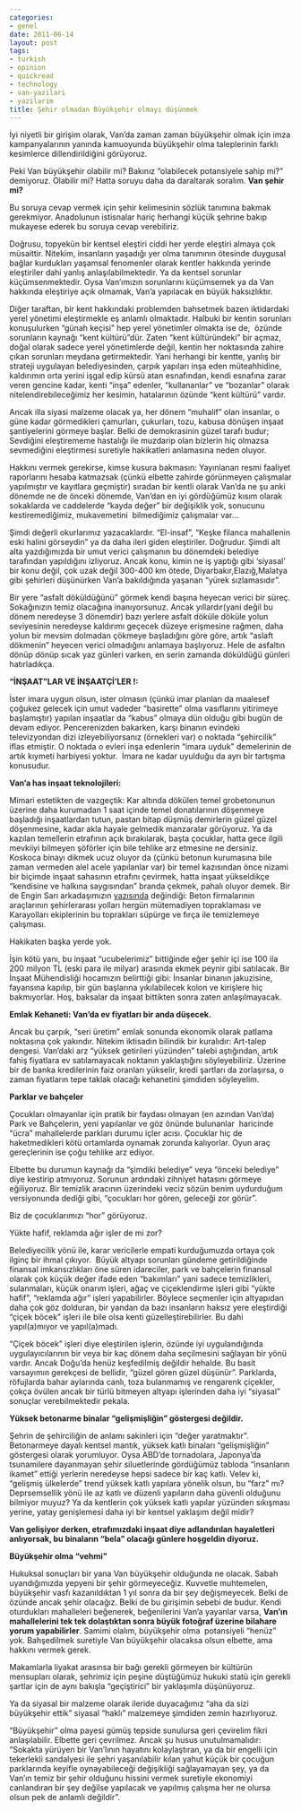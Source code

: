 ```yaml
---
categories:
- genel
date: 2011-06-14
layout: post
tags:
- turkish
- opinion
- quickread
- technology
- van-yazilari
- yazilarim
title: Şehir olmadan Büyükşehir olmayı düşünmek
---
```


İyi niyetli bir girişim olarak, Van’da zaman zaman büyükşehir olmak için imza kampanyalarının yanında kamuoyunda büyükşehir olma taleplerinin farklı kesimlerce dillendirildiğini görüyoruz.  
  
Peki Van büyükşehir olabilir mi? Bakınız “olabilecek potansiyele sahip mi?” demiyoruz. Olabilir mi? Hatta soruyu daha da daraltarak soralım. **Van şehir mi?**  
  
Bu soruya cevap vermek için şehir kelimesinin sözlük tanımına bakmak gerekmiyor. Anadolunun istisnalar hariç herhangi küçük şehrine bakıp mukayese ederek bu soruya cevap verebiliriz.  
  
Doğrusu, topyekün bir kentsel eleştiri ciddi her yerde eleştiri almaya çok müsaittir. Nitekim, insanların yaşadığı yer olma tanımının ötesinde duygusal bağlar kurdukları yaşamsal fenomenler olarak kentler hakkında yerinde eleştiriler dahi yanlış anlaşılabilmektedir. Ya da kentsel sorunlar küçümsenmektedir. Oysa Van’ımızın sorunlarını küçümsemek ya da Van hakkında eleştiriye açık olmamak, Van’a yapılacak en büyük haksızlıktır.  
  
Diğer taraftan, bir kent hakkındaki problemden bahsetmek bazen iktidardaki yerel yönetimi eleştirmekle eş anlamlı olmaktadır. Halbuki bir kentin sorunları konuşulurken “günah keçisi” hep yerel yönetimler olmakta ise de,  özünde sorunların kaynağı “kent kültürü”dür. Zaten “kent kültüründeki” bir açmaz, doğal olarak sadece yerel yönetimlerde değil, kentin her noktasında zahire çıkan sorunları meydana getirmektedir. Yani herhangi bir kentte, yanlış bir strateji uygulayan belediyesinden, çarpık yapıları inşa eden müteahhidine, kaldırımın orta yerini işgal edip kürsü atan esnafından, kendi esnafına zarar veren gencine kadar, kenti “inşa” edenler, “kullananlar” ve “bozanlar” olarak nitelendirebileceğimiz her kesimin, hatalarının özünde “kent kültürü” vardır.  
  
Ancak illa siyasi malzeme olacak ya, her dönem “muhalif” olan insanlar, o güne kadar görmedikleri çamurları, çukurları, tozu, kabusa dönüşen inşaat şantiyelerini görmeye başlar. Belki de demokrasinin güzel tarafı budur; Sevdiğini eleştirememe hastalığı ile muzdarip olan bizlerin hiç olmazsa sevmediğini eleştirmesi suretiyle hakikatleri anlamasına neden oluyor.  
  
Hakkını vermek gerekirse, kimse kusura bakmasın: Yayınlanan resmi faaliyet raporlarını hesaba katmazsak (çünkü elbette zahirde görünmeyen çalışmalar yapılmıştır ve kayıtlara geçmiştir) sıradan bir kentli olarak Van’da ne şu anki dönemde ne de önceki dönemde, Van’dan en iyi gördüğümüz kısım olarak sokaklarda ve caddelerde “kayda değer” bir değişiklik yok, sonucunu kestiremediğimiz, mukavemetini  bilmediğimiz çalışmalar var…  
  
Şimdi değerli okurlarımız yazacaklardır. “El-insaf”, “Keşke filanca mahallenin eski halini görseydin” ya da daha ileri giden eleştiriler. Doğrudur. Şimdi alt alta yazdığımızda bir umut verici çalışmanın bu dönemdeki belediye tarafından yapıldığını izliyoruz. Ancak konu, kimin ne iş yaptığı gibi ‘siyasal’ bir konu değil, çok uzak değil 300-400 km ötede, Diyarbakır,Elazığ,Malatya gibi şehirleri düşünürken Van’a bakıldığında yaşanan “yürek sızlamasıdır”.  
  
Bir yere “asfalt döküldüğünü” görmek kendi başına heyecan verici bir süreç. Sokağınızın temiz olacağına inanıyorsunuz. Ancak yıllardır(yani değil bu dönem neredeyse 3 dönemdir) bazı yerlere asfalt döküle döküle yolun seviyesinin neredeyse kaldırımı geçecek düzeye erişmesine rağmen, daha yolun bir mevsim dolmadan çökmeye başladığını göre göre, artık “aslaft dökmenin” heyecen verici olmadığını anlamaya başlıyoruz. Hele de asfaltın dönüp dönüp sıcak yaz günleri varken, en serin zamanda döküldüğü günleri hatırladıkça.  
  
**“İNŞAAT”LAR VE İNŞAATÇİ’LER !:**  
  
İster imara uygun olsun, ister olmasın (çünkü imar planları da maalesef çoğukez gelecek için umut vadeder “basirette” olma vasıflarını yitirimeye başlamıştır) yapılan inşaatlar da “kabus” olmaya dün olduğu gibi bugün de devam ediyor. Pencerenizden bakarken, karşı binanın evindeki televizyondan dizi izleyebiliyorsanız (örnekleri var) o noktada “şehircilik” iflas etmiştir. O noktada o evleri inşa edenlerin “imara uyduk” demelerinin de artık kıymeti harbiyesi yoktur.  İmara ne kadar uyulduğu da ayrı bir tartışma konusudur.  
  
**Van’a has inşaat teknolojileri:**  
  
Mimari estetikten de vazgeçtik: Kar altında dökülen temel grobetonunun üzerine daha kurumadan 1 saat içinde temel donatılarının döşenmeye başladığı inşaatlardan tutun, pastan bitap düşmüş demirlerin güzel güzel döşenmesine, kadar akla hayale gelmedik manzaralar görüyoruz. Ya da kazılan temellerin etrafının açık bırakılarak, başta çocuklar, hatta gece ilgili mevkiiyi bilmeyen şöförler için bile tehlike arz etmesine ne dersiniz. Koskoca binayı dikmek ucuz oluyor da (çünkü betonun kurumasına bile zaman vermeden alel acele yapılanlar var) bir temel kazısından önce nizami bir biçimde inşaat sahasının etrafını çevirmek, hatta inşaat yükseldikçe “kendisine ve halkına saygısından” branda çekmek, pahalı oluyor demek. Bir de Engin Sarı arkadaşımızın [yazısında](http://sehrivanhaber.com/haber_yorumla.php?haber_no=7427&kat=3) değindiği: Beton firmalarının araçlarının şehirlerarası yolları hergün mütemadiyen topraklaması ve Karayolları ekiplerinin bu toprakları süpürge ve fırça ile temizlemeye çalışması.  
  
Hakikaten başka yerde yok.  
  
İşin kötü yanı, bu inşaat “ucubelerimiz” bittiğinde eğer şehir içi ise 100 ila 200 milyon TL (eski para ile milyar) arasında ekmek peynir gibi satılacak. Bir İnşaat Mühendisliği hocamızın belirttiği gibi: İnsanlar binanın jakuzisine, fayansına kapılıp, bir gün başlarına yıkılabilecek kolon ve kirişlere hiç bakmıyorlar. Hoş, baksalar da inşaat bittikten sonra zaten anlaşılmayacak.  
  
**Emlak Kehaneti: Van’da ev fiyatları bir anda düşecek.**  
  
Ancak bu çarpık, “seri üretim” emlak sonunda ekonomik olarak patlama noktasına çok yakındır. Nitekim iktisadın bilindik bir kuralıdır: Art-talep dengesi. Van’daki arz “yüksek getirileri yüzünden” talebi aştığından, artık fahiş fiyatlara ev satılamayacak noktanın yaklaştığını söyleyebiliriz. Üzerine bir de banka kredilerinin faiz oranları yükselir, kredi şartları da zorlaşırsa, o zaman fiyatların tepe taklak olacağı kehanetini şimdiden söyleyelim.  
  
**Parklar ve bahçeler**  
  
Çocukları olmayanlar için pratik bir faydası olmayan (en azından Van’da) Park ve Bahçelerin, yeni yapılanlar ve göz önünde bulunanlar  haricinde “ücra” mahallelerde parkları durumu içler acısı. Çocuklar hiç de haketmedikleri kötü ortamlarda oynamak zorunda kalıyorlar. Oyun araç gereçlerinin ise çoğu tehlike arz ediyor.  
  
Elbette bu durumun kaynağı da “şimdiki belediye” veya “önceki belediye” diye kestirip atmıyoruz. Sorunun ardındaki zihniyet hatasını görmeye eğiliyoruz. Bir temizlik aracının üzerindeki veciz sözün benim uydurduğum versiyonunda dediği gibi, “çocukları hor gören, geleceği zor görür”.  
  
Biz de çocuklarımızı “hor” görüyoruz.  
  
Yükte hafif, reklamda ağır işler de mi zor?  
  
Belediyecilik yönü ile, karar vericilerle empati kurduğumuzda ortaya çok ilginç bir ihmal çıkıyor.  Büyük altyapı sorunları gündeme getirildiğinde finansal imkansızlıkları öne süren idareciler, park ve bahçelerin finansal olarak çok küçük değer ifade eden “bakımları” yani sadece temizlikleri, sulanmaları, küçük onarım işleri, ağaç ve çiçeklendirme işleri gibi “yükte hafif”, “reklamda ağır” işleri yapabilirler. Böylece seçmenler için altyapıdan daha çok göz dolduran, bir yandan da bazı insanların haksız yere eleştirdiği “çiçek böcek” işleri ile bile olsa kenti güzelleştirebilirler. Bu dahi yapıl(a)mıyor ve yapıl(a)madı.  
  
“Çiçek böcek” işleri diye eleştirilen işlerin, özünde iyi uygulandığında uygulayıcılarının bir veya bir kaç dönem daha seçilmesini sağlayan bir yönü vardır. Ancak Doğu’da henüz keşfedilmiş değildir hehalde. Bu basit varsayımın gerekçesi de bellidir, “güzel gören güzel düşünür”. Parklarda, röfujlarda bahar aylarında canlı, toza bulanmamış ve rengarenk çiçekler, çokça övülen ancak bir türlü bitmeyen altyapı işlerinden daha iyi “siyasal” sonuçlar verebilmektedir pekala.  
  
**Yüksek betonarme binalar “gelişmişliğin” göstergesi değildir.**  
  
Şehrin de şehirciliğin de anlamı sakinleri için “değer yaratmaktır”. Betonarmeye dayalı kentsel mantık, yüksek katlı binaları “gelişmişliğin” göstergesi olarak yorumluyor. Oysa ABD’de tornadolara, Japonya’da tsunamilere dayanmayan şehir siluetlerinde gördüğümüz tabloda “insanların ikamet” ettiği yerlerin neredeyse hepsi sadece bir kaç katlı. Velev ki, “gelişmiş ülkelerde” trend yüksek katlı yapılara yönelik olsun, bu “farz” mı? Deprsemsellik yönü ile az katlı ve düzenli yapıların daha güvenli olduğunu bilmiyor muyuz? Ya da kentlerin çok yüksek katlı yapılar yüzünden sıkışması yerine, yatay genişlemesi daha iyi bir kentsel yaklaşım değil midir?  
  
**Van gelişiyor derken, etrafımızdaki inşaat diye adlandırılan hayaletleri anlıyorsak, bu binaların “bela” olacağı günlere hoşgeldin diyoruz.**  
  
**Büyükşehir olma “vehmi”**  
  
Hukuksal sonuçları bir yana Van büyükşehir olduğunda ne olacak. Sabah uyandığımızda yepyeni bir şehir görmeyeceğiz. Kuvvetle muhtemelen, büyükşehir vasfı kazanıldıktan 1 yıl sonra da bir şey değişmeyecek. Belki de özünde ancak şehir olacağız. Belki de bu girişimin sebebi de budur. Kendi oturdukları mahalleleri beğenerek, beğenilerini Van’a yayanlar varsa, **Van’ın mahallelerini tek tek dolaştıktan sonra büyük fotoğraf üzerine bilahare yorum yapabilirler**. Samimi olalım, büyükşehir olma  potansiyeli “henüz” yok. Bahşedilmek suretiyle Van büyükşehir olacaksa olsun elbette, ama hakkını vermek gerek.  
  
Makamlarla liyakat arasınsa bir bağı gerekli görmeyen bir kültürün mensupları olarak, şehrimiz için peşine düştüğümüz hukuki statü için gerekli şartlar için de aynı bakışla “geçiştirici” bir yaklaşımla düşünüyoruz.  
  
Ya da siyasal bir malzeme olarak ileride duyacağımız “aha da sizi büyükşehir ettik” siyasal “haklı” malzemeye şimdiden zemin hazırlıyoruz.  
  
“Büyükşehir” olma payesi gümüş tepside sunulursa geri çevirelim fikri anlaşılabilir. Elbette geri çevrilmez. Ancak şu husus unutulmamalıdır: “Sokakta yürüyen bir Van’lının hayatını kolaylaştıran, ya da bir engelli için tekerlekli sandalyesi ile şehri yaşanılabilir kılan yahut küçük bir çocuğun parklarında keyifle oynayabileceği değişikliği sağlayamayan şey, ya da Van’ın temiz bir şehir olduğunu hissini vermek suretiyle ekonomiyi canlandıran bir şey değilse yapılacak ve yapılmış çalışma her ne olursa olsun pek de anlamlı değildir”.
